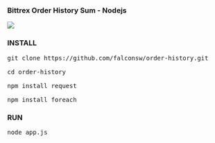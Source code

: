 ### Bittrex Order History Sum - Nodejs

<img src="https://cdn.pbrd.co/images/H8JPk3k.png"/>

### INSTALL

<pre>
git clone https://github.com/falconsw/order-history.git

cd order-history

npm install request

npm install foreach
</pre>

### RUN

<pre>
node app.js
</pre>  

